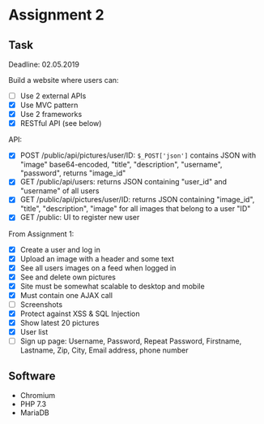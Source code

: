 # Assignment 2

## Task

Deadline: 02.05.2019

Build a website where users can:
* [ ] Use 2 external APIs
* [X] Use MVC pattern
* [X] Use 2 frameworks
* [X] RESTful API (see below)

API:
* [X] POST /public/api/pictures/user/ID: `$_POST['json']` contains JSON with "image" base64-encoded, "title", "description", "username", "password", returns "image_id"
* [X] GET /public/api/users: returns JSON containing "user_id" and "username" of all users
* [X] GET /public/api/pictures/user/ID: returns JSON containing "image_id", "title", "description", "image" for all images that belong to a user "ID"
* [X] GET /public: UI to register new user

From Assignment 1:
* [X] Create a user and log in
* [X] Upload an image with a header and some text
* [X] See all users images on a feed when logged in
* [X] See and delete own pictures
* [X] Site must be somewhat scalable to desktop and mobile
* [X] Must contain one AJAX call
* [ ] Screenshots
* [X] Protect against XSS & SQL Injection
* [X] Show latest 20 pictures
* [X] User list
* [ ] Sign up page: Username, Password, Repeat Password, Firstname, Lastname, Zip, City, Email address, phone number

## Software

* Chromium
* PHP 7.3
* MariaDB
